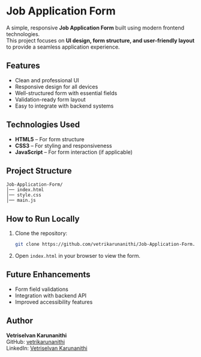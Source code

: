 # Job Application Form

A simple, responsive **Job Application Form** built using modern frontend technologies.  
This project focuses on **UI design, form structure, and user-friendly layout** to provide a seamless application experience.

## Features
- Clean and professional UI  
- Responsive design for all devices  
- Well-structured form with essential fields  
- Validation-ready form layout  
- Easy to integrate with backend systems  

## Technologies Used
- **HTML5** – For form structure  
- **CSS3** – For styling and responsiveness  
- **JavaScript** – For form interaction (if applicable)  

## Project Structure
```
Job-Application-Form/
│── index.html 
│── style.css 
│── main.js
```

## How to Run Locally
1. Clone the repository:  
   ```bash
   git clone https://github.com/vetrikarunanithi/Job-Application-Form.git
2. Open `index.html` in your browser to view the form.

## Future Enhancements
- Form field validations
- Integration with backend API
- Improved accessibility features

## Author
**Vetriselvan Karunanithi**  
GitHub: [vetrikarunanithi](https://github.com/vetrikarunanithi)  
LinkedIn: [Vetriselvan Karunanithi](https://www.linkedin.com/in/vetriselvank)
